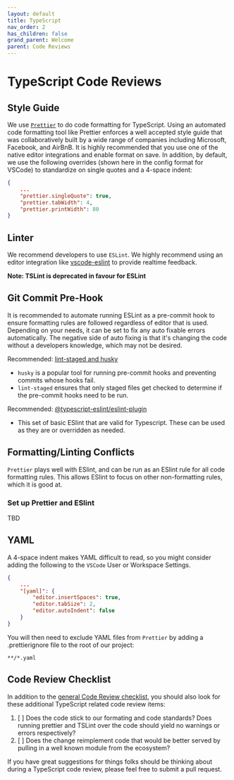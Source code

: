 ```yaml
---
layout: default
title: TypeScript
nav_order: 2
has_children: false
grand_parent: Welcome
parent: Code Reviews
---
```

# TypeScript Code Reviews

## Style Guide

We use [`Prettier`](https://prettier.io/) to do code formatting for TypeScript. Using an automated code formatting tool like Prettier enforces a well accepted style guide that was collaboratively built by a wide range of companies including Microsoft, Facebook, and AirBnB. It is highly recommended that you use one of the native editor integrations and enable format on save. In addition, by default, we use the following overrides (shown here in the config format for VSCode) to standardize on single quotes and a 4-space indent:

```json
{
    ...
    "prettier.singleQuote": true,
    "prettier.tabWidth": 4,
    "prettier.printWidth": 80
}
```

## Linter

We recommend developers to use `ESLint`. We highly recommend using an editor integration like [vscode-eslint](https://github.com/Microsoft/vscode-eslint) to provide realtime feedback.

**Note: TSLint is deprecated in favour for ESLint**

## Git Commit Pre-Hook
It is recommended to automate running ESLint as a pre-commit hook to ensure formatting rules are followed regardless of editor that is used. Depending on your needs, it can be set to fix any auto fixable errors automatically. The negative side of auto fixing is that it's changing the code without a developers knowledge, which may not be desired.

Recommended: [lint-staged and husky](https://github.com/okonet/lint-staged#installation-and-setup)

-   `husky` is a popular tool for running pre-commit hooks and preventing commits whose hooks fail.
-   `lint-staged` ensures that only staged files get checked to determine if the pre-commit hooks need to be run.

Recommended: [@typescript-eslint/eslint-plugin](https://www.npmjs.com/package/@typescript-eslint/eslint-plugin)

-   This set of basic ESlint that are valid for Typescript. These can be used as they are or overridden as needed.

## Formatting/Linting Conflicts

`Prettier` plays well with ESlint, and can be run as an ESlint rule for all code formatting rules. This allows ESlint to focus on other non-formatting rules, which it is good at.

### Set up Prettier and ESlint

TBD

## YAML

A 4-space indent makes YAML difficult to read, so you might consider adding the following to the `VSCode` User or Workspace Settings.

```json
{
    ...
    "[yaml]": {
        "editor.insertSpaces": true,
        "editor.tabSize": 2,
        "editor.autoIndent": false
    }
}
```

You will then need to exclude YAML files from `Prettier` by adding a .prettierignore file to the root of our project:

```
**/*.yaml
```

## Code Review Checklist

In addition to the [general Code Review checklist](../CodeReviews.md), you should also look for these additional TypeScript related code review items:

1.  [ ] Does the code stick to our formating and code standards? Does running prettier and TSLint over the code should yield no warnings or errors respectively?
1.  [ ] Does the change reimplement code that would be better served by pulling in a well known module from the ecosystem?

If you have great suggestions for things folks should be thinking about during a TypeScript code review, please feel free to submit a pull request.
